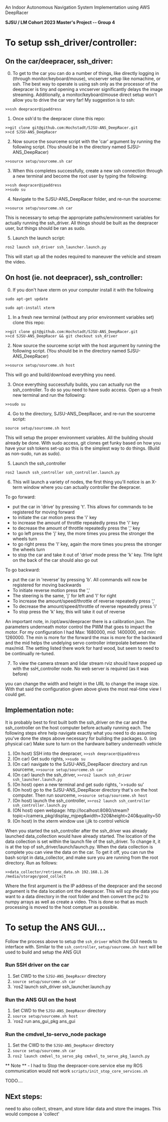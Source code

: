 An Indoor Autonomous Navigation System Implementation using AWS DeepRacer

**SJSU / LM Cohort 2023 Master's Project -- Group 4**

# To setup ssh_driver/controller:
## On the car/deepracer, ssh_driver:
0. To get to the car you can do a number of things, like directly
logging in (through monitor/keyboard/mouse), vncserver setup like
nomachine, or ssh. The best way to operate is using ssh only as the processor
of the deepracer is tiny and opening a vncserver significantly delays the
image streaming. Additionally, a monitor/keyboard/mouse direct setup
won't allow you to drive the car very far! My suggestion is to ssh:

```>>ssh deepracer@ipaddress```

1. Once ssh'd to the deepracer clone this repo:

```
>>git clone git@github.com:Hochstadt/SJSU-ANS_DeepRacer.git
>>cd SJSU-ANS_DeepRacer
```

2. Now source the sourceme script with the 'car' argument by running the following script.
(You should be in the directory named SJSU-ANS_DeepRacer)

```>>source setup/sourceme.sh car ```

3. When this completes successfully, create a new ssh connection through a new terminal
and become the root user by typing the following:
```
>>ssh deepracer@ipaddress
>>sudo su
```

4. Navigate to the SJSU-ANS_DeepRacer folder, and re-run the sourceme:

```>>source setup/sourceme.sh car```

This is necessary to setup the appropriate paths/environment variables
for actually running the ssh_driver. All things should be built as the
deepracer user, but things should be ran as sudo.

5. Launch the launch script:

```ros2 launch ssh_driver ssh_launcher.launch.py```

This will start up all the nodes required to maneuver the vehicle and
stream the video.

## On host (ie. not deepracer), ssh_controller:
0. If you don't have xterm on your computer install it with the following

```
sudo apt-get update

sudo apt-install xterm
```
1. In a fresh new terminal (without any prior environment variables set) clone this repo:

```
>>git clone git@github.com:Hochstadt/SJSU-ANS_DeepRacer.git
>>cd SJSU-ANS_DeepRacer && git checkout ssh_driver
```

2. Now source the sourceme script with the host argument by running the following script.
(You should be in the directory named SJSU-ANS_DeepRacer)

```>>source setup/sourceme.sh host ```

This will go and build/download everything you need.

3. Once everything successfully builds, you can actually run the ssh_controller. To do so
you need to have sudo access. Open up a fresh new terminal and run the following:

```>>sudo su```

4. Go to the directory, SJSU-ANS_DeepRacer, and re-run the sourceme script:

```source setup/sourceme.sh host```

This will setup the proper environment variables. All the building should already
be done. With sudo access, git clones get funky based on how you have your ssh
tokens set-up so this is the simplest way to do things. (Build as non-sudo, run
as sudo).

5. Launch the ssh_controller

```ros2 launch ssh_controller ssh_controller.launch.py```

6. This will launch a variety of nodes, the first thing you'll notice is
an X-term window where you can actually controller the deepracer.

To go forward:
- put the car in 'drive' by pressing 't'. This allows for commands to be registered
for moving forward
- to initiate the car motion press the 'i' key
- to increase the amount of throttle repeatedly press the 'i' key
- to decrease the amount of throttle repeatedly press the ',' key
- to go left press the 'j' key, the more times you press the stronger the
wheels turn
- to go right press the 'l' key, again the more times you press the stronger
the wheels turn
- to stop the car and take it out of 'drive' mode press the 'k' key. THe light
on the back of the car should also go out

To go backward:
- put the car in 'reverse' by pressing 'b'. All commands will now be
registered for moving backwards
- To initiate reverse motion press the ','
- The steering is the same, 'j' for left and 'l' for right
- To increase the amount/speed/throttle of reverse repeatedly press ','
- To decrease the amount/speed/throttle of reverse repeatedly press 'i'
- To stop press the 'k' key, this will take it out of reverse

An important note, in /opt/aws/deepracer there is a calibration.json. The parameters
underneath motor control the PWM that goes to impact the motor. For my configuration
I had Max: 1680000,  mid: 1400000, and min: 1260000. The min is more for the forward
the max is more for the backward and the mid helps the undelying servo controller
interpolate between the max/mid. The setting listed there work for hard wood, but seem
to need to be continually re-tuned.

7. To view the camera stream and lidar stream rviz should have popped up with the ssH_controller node. No web server is required (as it was before)

you can change the width and height in the URL to change the image size. With that said the
configuration given above gives the most real-time view I could get.

## Implementation note:
It is probably best to first built both the ssh_driver on the car and the ssh_controller
on the host computer before actually running each. The following steps ehre help navigate
exactly what you need to do assuming you've done the steps above necessary for building
the packages.
0. (on physical car) Make sure to turn on the hardware battery underneath vehicle
1. (On host) SSH into the deepracer, `>>ssh deepracer@ipaddress`
2. (On car) Get sudo rights, `>>sudo su`
3. (On car) navigate to the SJSU-ANS_DeepRacer directory and run sourceme, `>>source setup/sourceme.sh car`
4. (On car) launch the ssh_driver, `>>ros2 launch ssh_driver ssh_launcher.launch.py`
5. (On host) open a new terminal and get sudo rights, '>>sudo su'
6. (On host) go to the SJSU-ANS_DeepRacer directory that's on the host computer. Then run sourceme, `>>source setup/sourceme.sh host`
7. (On host) launch the ssh_controller, `>>ros2 launch ssh_controller ssh_controller.launch.py`
8. (ON host) open webpage: http://localhost:8080/stream?topic=/camera_pkg/display_mjpeg&width=320&height=240&quality=50
9. (On host) In the xterm window use i,jlk to control vehicle

When you started the ssh_controller after the ssh_driver was already launched data_collection would have already started. The location of
the data collection is set within the launch file of the ssh_driver. To change it, it is at the top of ssh_driver/launch/launch.py. When the
data collection is complete you can view the data on the car. To get it off, you can run the bash script in data_collector, and make sure you
are running from the root directory. Run as follows:
```
>>data_collector/retrieve_data.sh 192.168.1.26 /media/storage/good_collect
```
Where the first argument is the IP address of the deepracer and the second argument is the data location ont the deepracer. This will scp the
data you want to a data directory in the root folder and then convert the pc2 to numpy arrays as well as create a video. This is done so that
as much processing is moved to the host comptuer as possible.

# To setup the ANS GUI...
Follow the process above to setup the `ssh_driver` which the GUI needs to interface with. Similar to the `ssh_controller`, `setup/sourceme.sh host` will be used to build and setup the ANS GUI
### Run SSH driver on the car
1. Set CWD to the `SJSU-ANS_DeepRacer` directory
2. `source setup/sourceme.sh car`
3. `ros2 launch ssh_driver ssh_launcher.launch.py

### Run the ANS GUI on the host
1. Set CWD to the `SJSU-ANS_DeepRacer` directory
2. `source setup/sourceme.sh host`
3. `ros2 run ans_gui_pkg ans_gui

### Run the cmdvel_to-servo_node package
1. Set the CWD to the `SJSU-ANS_DeepRacer` directory
2. `source setup/sourceme.sh car`
3. `ros2 launch cmdvel_to_servo_pkg cmdvel_to_servo_pkg_launch.py`

** Note ** - I had to Stop the deepracer-core.service else my ROS communication would not work
`scripts/init_stop_core_services.sh`


TODO....

## NExt steps:
need to also collect, stream, and store lidar data and store the images. This would compose a 'collect'
